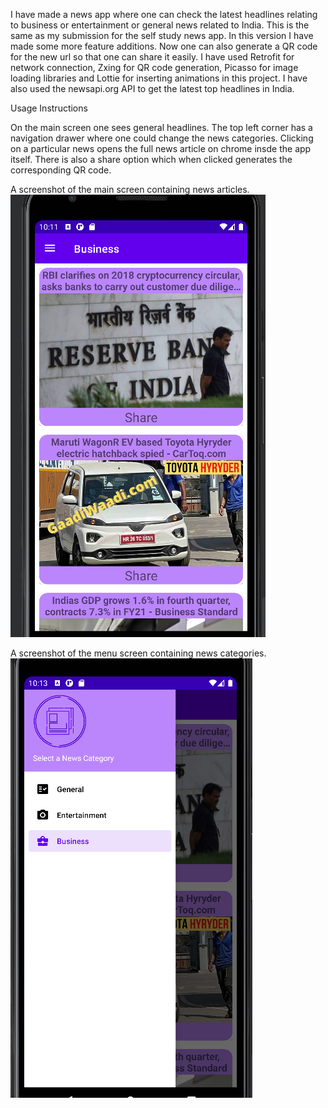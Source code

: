 I have made a news app where one can check the latest headlines relating to business or entertainment or general news related to India. This is the same as my submission for the self study news app. In this version I have made some more feature additions. Now one can also generate a QR code for the new url so that one can share it easily. I have used Retrofit for network connection, Zxing for QR code generation, Picasso for image loading libraries and Lottie for inserting animations in this project. I have also used the newsapi.org API to get the latest top headlines in India.

Usage Instructions 

On the main screen one sees general headlines. The top left corner has a navigation drawer where one could change the news categories. Clicking on a particular news opens the full news article on chrome insde the app itself. There is also a share option which when clicked generates the corresponding QR code.

A screenshot of the main screen containing news articles.
![NewsNowScreenShot](https://raw.githubusercontent.com/JaiJaveria/assessment/main/AndroidLibrary/JaiJaveria/NewsNowScreenShot.png)

A screenshot of the menu screen containing news categories.
![NewsNowMenuScreenshot](https://raw.githubusercontent.com/JaiJaveria/assessment/main/AndroidLibrary/JaiJaveria/NewsNowMenuScreenshot.png)
